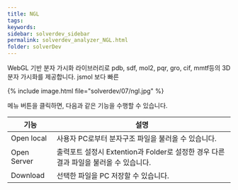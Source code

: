 ```yaml
---
title: NGL
tags: 
keywords:
sidebar: solverdev_sidebar
permalink: solverdev_analyzer_NGL.html
folder: solverDev
---
```


WebGL 기반 분자 가시화 라이브러리로 pdb, sdf, mol2, pqr, gro, cif, mmtf등의 3D 분자 가시화를 제공합니다. jsmol 보다 빠른

{% include image.html file="solverdev/07/ngl.jpg" %}

메뉴 버튼을 클릭하면, 다음과 같은 기능을 수행할 수 있습니다.

|기능|설명|
|--|--|
|Open local|사용자 PC로부터 분자구조 파일을 불러올 수 있습니다.|
|Open Server| 출력포트 설정시 Extention과 Folder로 설정한 경우 다른 결과 파일을 불러올 수 있습니다.|
|Download |선택한 파일을 PC 저장할 수 있습니다.|

